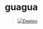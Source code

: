 # guagua
> [![Deploy](https://www.herokucdn.com/deploy/button.png)](https://dashboard.heroku.com/new?template=https://github.com/kdioda/guagua)
